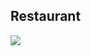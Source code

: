 ## Restaurant
<a target="_blank" href="https://github.com/NDNey/layouts">
	<img src="https://res.cloudinary.com/dile8hu1p/image/upload/v1645129249/websites/cuisine-restaurant-mithun-ray_t5f3x9.png"  >
</a>